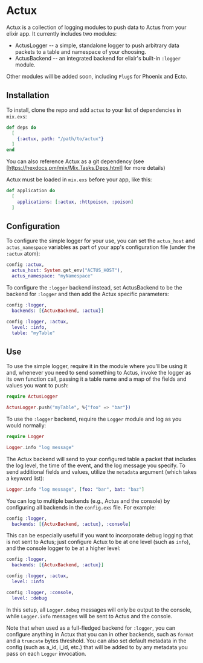 # Actux

Actux is a collection of logging modules to push data to Actus from your elixir
app. It currently includes two modules:

  * ActusLogger -- a simple, standalone logger to push arbitrary data packets
  to a table and namespace of your choosing.
  * ActusBackend -- an integrated backend for elixir's built-in `:logger` module.

Other modules will be added soon, including `Plug`s for Phoenix and Ecto.

## Installation

To install, clone the repo and add `actux` to your list of dependencies in `mix.exs`:

```elixir
def deps do
  [
    {:actux, path: "/path/to/actux"}
  ]
end
```

You can also reference Actux as a git dependency (see [https://hexdocs.pm/mix/Mix.Tasks.Deps.html] for more details)

Actux must be loaded in `mix.exs` before your app, like this:

```elixir
def application do
  [
    applications: [:actux, :httpoison, :poison]
  ]
```

## Configuration

To configure the simple logger for your use, you can set the `actus_host` and
`actus_namespace` variables as part of your app's configuration file (under the
  `:actux` atom):

```elixir
config :actux,
  actus_host: System.get_env("ACTUS_HOST"),
  actus_namespace: "myNamespace"
```

To configure the `:logger` backend instead, set ActusBackend to be the backend
for `:logger` and then add the Actux specific parameters:

```elixir
config :logger,
  backends: [{ActuxBackend, :actux}]

config :logger, :actux,
  level: :info,
  table: "myTable"
```

## Use

To use the simple logger, require it in the module where you'll be using it and,
whenever you need to send something to Actus, invoke the logger as its own
function call, passing it a table name and a map of the fields and values you
want to push:

```elixir
require ActusLogger

ActusLogger.push("myTable", %{"foo" => "bar"})
```

To use the `:logger` backend, require the `Logger` module and log as you would
normally:

```elixir
require Logger

Logger.info "log message"
```

The Actux backend will send to your configured table a packet that includes
the log level, the time of the event, and the log message you specify. To send
additional fields and values, utilize the `metadata` argument (which takes a
keyword list):

```elixir
Logger.info "log message", [foo: "bar", bat: "baz"]
```

You can log to multiple backends (e.g., Actus and the console) by
configuring all backends in the `config.exs` file. For example:

```elixir
config :logger,
  backends: [{ActuxBackend, :actux}, :console]
```

This can be especially useful if you want to incorporate debug logging that is
not sent to Actus; just configure Actux to be at one level (such as `info`), and
the console logger to be at a higher level:

```elixir
config :logger,
  backends: [{ActuxBackend, :actux}]

config :logger, :actux,
  level: :info

config :logger, :console,
  level: :debug
```

In this setup, all `Logger.debug` messages will only be output to the console,
while `Logger.info` messages will be sent to Actus and the console.

Note that when used as a full-fledged backend for `:logger`, you can configure
anything in Actux that you can in other backends, such as `format` and a
`truncate` bytes threshold. You can also set default metadata in the config
(such as a_id, i_id, etc.) that will be added to by any metadata you pass on
each `Logger` invocation.
